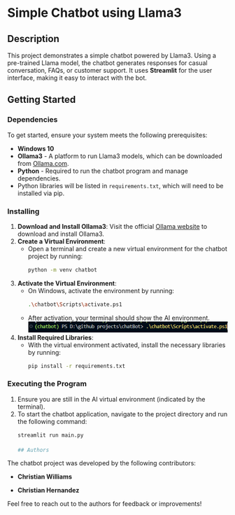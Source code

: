 # Simple Chatbot using Llama3

## Description

This project demonstrates a simple chatbot powered by Llama3. Using a pre-trained Llama model, the chatbot generates responses for casual conversation, FAQs, or customer support. It uses **Streamlit** for the user interface, making it easy to interact with the bot.


## Getting Started

### Dependencies

To get started, ensure your system meets the following prerequisites:

- **Windows 10** 
- **Ollama3** - A platform to run Llama3 models, which can be downloaded from [Ollama.com](https://ollama.com/download).
- **Python** - Required to run the chatbot program and manage dependencies.
- Python libraries will be listed in `requirements.txt`, which will need to be installed via pip.

### Installing

1. **Download and Install Ollama3**: Visit the official [Ollama website](https://ollama.com/download) to download and install Ollama3.
2. **Create a Virtual Environment**:
   - Open a terminal and create a new virtual environment for the chatbot project by running:
     ```bash
     python -m venv chatbot
     ```
3. **Activate the Virtual Environment**:
   - On Windows, activate the environment by running:
     ```bash
     .\chatbot\Scripts\activate.ps1
     ```
   - After activation, your terminal should show the AI environment.
   ![example](./pictures/example.png)
4. **Install Required Libraries**:
   - With the virtual environment activated, install the necessary libraries by running:
     ```bash
     pip install -r requirements.txt
     ```

### Executing the Program

1. Ensure you are still in the AI virtual environment (indicated by the terminal).
2. To start the chatbot application, navigate to the project directory and run the following command:
   ```bash
   streamlit run main.py

   ## Authors

The chatbot project was developed by the following contributors:

- **Christian Williams** 

- **Christian Hernandez**  


Feel free to reach out to the authors for feedback or improvements!

